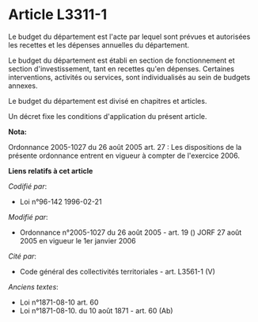 # Article L3311-1

Le budget du département est l'acte par lequel sont prévues et autorisées les recettes et les dépenses annuelles du
département.

Le budget du département est établi en section de fonctionnement et section d'investissement, tant en recettes qu'en
dépenses. Certaines interventions, activités ou services, sont individualisés au sein de budgets annexes.

Le budget du département est divisé en chapitres et articles.

Un décret fixe les conditions d'application du présent article.

**Nota:**

Ordonnance 2005-1027 du 26 août 2005 art. 27 : Les dispositions de la présente ordonnance entrent en vigueur à compter de
l'exercice 2006.

**Liens relatifs à cet article**

_Codifié par_:

  - Loi n°96-142 1996-02-21

_Modifié par_:

  - Ordonnance n°2005-1027 du 26 août 2005 - art. 19 () JORF 27 août 2005 en vigueur le 1er janvier 2006

_Cité par_:

  - Code général des collectivités territoriales - art. L3561-1 (V)

_Anciens textes_:

  - Loi n°1871-08-10 art. 60
  - Loi n°1871-08-10. du 10 août 1871 - art. 60 (Ab)
